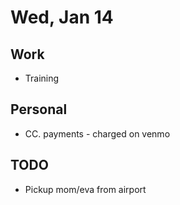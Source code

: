 # Wed, Jan 14

## Work 
* Training

## Personal
* CC. payments - charged on venmo

## TODO
* Pickup mom/eva from airport
